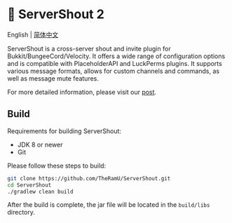 # 📣 ServerShout 2

English | [简体中文](./README.zh-CN.md)

ServerShout is a cross-server shout and invite plugin for Bukkit/BungeeCord/Velocity. It offers a wide range of configuration options and is compatible with PlaceholderAPI and LuckPerms plugins. It supports various message formats, allows for custom channels and commands, as well as message mute features.

For more detailed information, please visit our [post](#).

## Build

Requirements for building ServerShout:

- JDK 8 or newer
- Git

Please follow these steps to build:

```bash
git clone https://github.com/TheRamU/ServerShout.git
cd ServerShout
./gradlew clean build
```

After the build is complete, the jar file will be located in the `build/libs` directory.